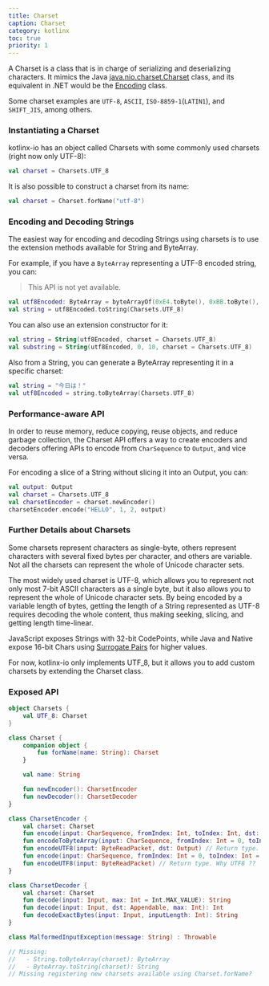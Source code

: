 ```yaml
---
title: Charset
caption: Charset
category: kotlinx
toc: true
priority: 1
---
```


A Charset is a class that is in charge of serializing and deserializing characters.
It mimics the Java [java.nio.charset.Charset](https://docs.oracle.com/javase/7/docs/api/java/nio/charset/Charset.html) class,
and its equivalent in .NET would be the [Encoding](https://msdn.microsoft.com/es-es/library/system.text.encoding(v=vs.110).aspx) class.

Some charset examples are `UTF-8`, `ASCII`, `ISO-8859-1`(`LATIN1`), and `SHIFT_JIS`, among others.

### Instantiating a Charset

kotlinx-io has an object called Charsets with some commonly used charsets (right now only UTF-8):

```kotlin
val charset = Charsets.UTF_8
```

It is also possible to construct a charset from its name:

```kotlin
val charset = Charset.forName("utf-8")
```

### Encoding and Decoding Strings

The easiest way for encoding and decoding Strings using charsets is to use the extension methods available for String and ByteArray.

For example, if you have a `ByteArray` representing a UTF-8 encoded string, you can:

> This API is not yet available.

```kotlin
val utf8Encoded: ByteArray = byteArrayOf(0xE4.toByte(), 0xBB.toByte(), 0x8A.toByte(), 0xE6.toByte(), 0x97.toByte(), 0xA5.toByte(), 0xE3.toByte(), 0x81.toByte(), 0xAF.toByte(), 0xEF.toByte(), 0xBC.toByte(), 0x81.toByte())
val string = utf8Encoded.toString(Charsets.UTF_8)
```

You can also use an extension constructor for it:

```kotlin
val string = String(utf8Encoded, charset = Charsets.UTF_8)
val substring = String(utf8Encoded, 0, 10, charset = Charsets.UTF_8)
```


Also from a String, you can generate a ByteArray representing it in a specific charset:

```kotlin
val string = "今日は！"
val utf8Encoded = string.toByteArray(Charsets.UTF_8)
```

### Performance-aware API

In order to reuse memory, reduce copying, reuse objects, and reduce garbage collection, the Charset API offers a way to create encoders and decoders offering APIs to encode from `CharSequence` to `Output`, and vice versa.

For encoding a slice of a String without slicing it into an Output, you can:

```kotlin
val output: Output
val charset = Charsets.UTF_8
val charsetEncoder = charset.newEncoder() 
charsetEncoder.encode("HELLO", 1, 2, output)
``` 

### Further Details about Charsets

Some charsets represent characters as single-byte, others represent characters with several fixed bytes per character, and others are variable. Not all the charsets can represent the whole of Unicode character sets.

The most widely used charset is UTF-8, which allows you to represent not only most 7-bit ASCII characters as a single byte, but it also allows you to represent the whole of Unicode character sets. By being encoded by a variable length of bytes, getting the length of a String represented as UTF-8 requires decoding the whole content, thus making
seeking, slicing, and getting length time-linear.

JavaScript exposes Strings with 32-bit CodePoints, while Java and Native expose 16-bit Chars using [Surrogate Pairs](https://en.wikipedia.org/wiki/UTF-16#U+10000_to_U+10FFFF) for higher values.  

For now, kotlinx-io only implements UTF_8, but it allows you to add custom charsets by extending the Charset class.

### Exposed API

```kotlin
object Charsets {
    val UTF_8: Charset
}

class Charset {
    companion object {
        fun forName(name: String): Charset
    }

    val name: String

    fun newEncoder(): CharsetEncoder
    fun newDecoder(): CharsetDecoder
}

class CharsetEncoder {
    val charset: Charset
    fun encode(input: CharSequence, fromIndex: Int, toIndex: Int, dst: Output)
    fun encodeToByteArray(input: CharSequence, fromIndex: Int = 0, toIndex: Int = input.length): ByteArray
    fun encodeUTF8(input: ByteReadPacket, dst: Output) // Return type. Why UTF8 ??
    fun encode(input: CharSequence, fromIndex: Int = 0, toIndex: Int = input.length) // Return type. Why UTF8 ??
    fun encodeUTF8(input: ByteReadPacket) // Return type. Why UTF8 ??
}

class CharsetDecoder {
    val charset: Charset
    fun decode(input: Input, max: Int = Int.MAX_VALUE): String
    fun decode(input: Input, dst: Appendable, max: Int): Int
    fun decodeExactBytes(input: Input, inputLength: Int): String
}

class MalformedInputException(message: String) : Throwable

// Missing:
//   - String.toByteArray(charset): ByteArray
//   - ByteArray.toString(charset): String
// Missing registering new charsets available using Charset.forName?
```
